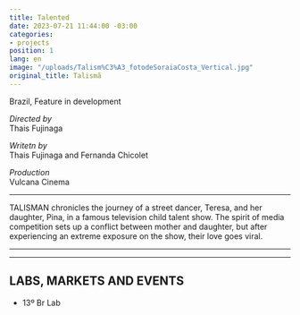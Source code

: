```yaml
---
title: Talented
date: 2023-07-21 11:44:00 -03:00
categories:
- projects
position: 1
lang: en
image: "/uploads/Talism%C3%A3_fotodeSoraiaCosta_Vertical.jpg"
original_title: Talismã
---
```


Brazil, Feature in development

*Directed by*\
Thais Fujinaga

*Writetn by*\
Thais Fujinaga and Fernanda Chicolet

*Production*\
Vulcana Cinema

---

TALISMAN chronicles the journey of a street dancer, Teresa, and her daughter, Pina, in a famous television child talent show. The spirit of media competition sets up a conflict between mother and daughter, but after experiencing an extreme exposure on the show, their love goes viral.

---

---

## LABS, MARKETS AND EVENTS

* 13º Br Lab